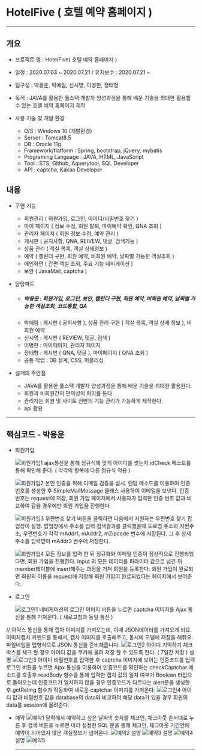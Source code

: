 # HotelFive ( 호텔 예약 홈페이지 ) 
-----------
## 개요
+ 프로젝트 명 : HotelFive( 호텔 예약 홈페이지 )

+ 일정 : 2020.07.03 ~ 2020.07.21 / 유지보수 : 2020.07.21 ~

+ 팀구성 : 박용운, 박예림, 신시명, 이병한, 정태형 

+ 목적 : JAVA를 활용한 풀스택 개발자 양성과정을 통해 배운 기술을 최대한 활용할 수 있는 호텔 예약 홈페이지 제작

+ 사용 기술 및 개발 환경

  - O/S : Windows 10 (개발환경)
  - Server : Tomcat8.5
  - DB : Oracle 11g
  - Framework/flatform : Spring, bootstrap, jQuery, mybatis
  - Programing Language : JAVA, HTML, JavaScript
  - Tool : STS, Github, Aquerytool, SQL Developer
  - API : captcha, Kakao Developer
  
## 내용 

+ 구현 기능 
 
  - 회원관리 ( 회원가입, 로그인, 아이디/비밀번호 찾기 )
  - 마이 페이지 ( 정보 수정, 회원 탈퇴, 마이예약 확인, QNA 조회 )
  - 관리자 페이지 ( 회원 정보 수정, 예약 관리 )
  - 게시판 ( 공지사항, QNA, REIVEW, 댓글, 검색기능 ) 
  - 상품 관리 ( 객실 목록, 객실 상세정보 )
  - 예약 ( 캘린더 구현, 회원 예약, 비회원 예약, 날짜별 가능한 객실조회 )
  - 메인화면 ( 간편 객실 조회, 주요 기능 네비게이션 ) 
  - 보안 ( JavaMail, captcha ) 
  
+ 담당파트 
  
  - <h5>박용운 : 회원가입, 로그인, 보안, 캘린더 구현, 회원 예약, 비회원 예약, 날짜별 가능한 객실조회, 코드통합, QA </h5>
  - 박예림 : 게시판 ( 공지사항 ), 상품 관리 구현 ( 객실 목록, 객실 상세 정보 ), 비회원 예약 
  - 신시명 : 게시판 ( REVIEW, 댓글, 검색 )
  - 이병한 : 마이페이지, 관리자 페이지
  - 정태형 : 게시판 ( QNA, 댓글 ), 마이페이지 ( QNA 조회 )
  - 공통 작업 : DB 설계, CSS, 퍼블리싱 
  
+ 설계의 주안점
   
  - JAVA를 활용한 풀스택 개발자 양성과정을 통해 배운 기술을 최대한 활용한다.
  - 회원과 비회원간의 편의성의 차이를 둔다
  - 관리자는 회원 및 사이트 전반의 기능 관리가 가능하게 제작한다.
  - api 활용 
   
-----------
## 핵심코드 - 박용운
+ 회원가입

   ![회원가입1](https://user-images.githubusercontent.com/67767127/105963025-d4340400-60c3-11eb-96fb-f76083812681.PNG)
   ajax통신을 통해 정규식에 맞게 아이디를 썻는지 idCheck 메소드를 통해 확인해 준다. ( 각각의 항목에 다른 정규식 적용 )
   
   ![회원가입2](https://user-images.githubusercontent.com/67767127/105963716-ad2a0200-60c4-11eb-85eb-4659ef50edfa.PNG)
   본인 인증을 위해 이메일 검증을 실시. 랜덤 메소드를 이용하여 인증 번호를 생성한 후 SimpleMailMessage 클래스 사용하여 이메일을 보낸다. 
   인증 번호는 request에 저장, 회원 가입 페이지에서 사용자가 입력한 인증 번호 값과 비교하여 같을 경우에만 회원 가입을 진행한다.
   
  ![회원가입3](https://user-images.githubusercontent.com/67767127/105966870-8c63ab80-60c8-11eb-835a-7f5204fbc66e.PNG)
   우편번호 찾기 버튼을 클릭하면 다음에서 지원하는 우편번호 찾기 팝업창이 실행. 팝업창에서 주소를 입력 검색결과를 클릭했을때 도로명 주소와 지번주소, 우편번호가 각각 mAddr1, mAddr2, mZipcode 변수에 저장된다. 그 후 상세주소를 입력받아 mAddr3 변수에 저장한다. 
   
  ![회원가입4](https://user-images.githubusercontent.com/67767127/105966878-8e2d6f00-60c8-11eb-96bb-4e1f5ac4fdac.PNG)
  모든 정보를 입력 한 뒤 정규화와 이메일 인증이 정상적으로 진행되었다면, 회원 가입을 진행한다.
  Input 의 모든 데이터를 파라미터 값으로 넘긴 뒤 member테이블에 insert해주는 과정을 거쳐 회원을 등록한다. 회원 가입이 완료되면 회원의 이름을 request에 저장해 회원 가입이 완료되었다는 페이지에서 보여준다.

+ 로그인

  ![로그인1](https://user-images.githubusercontent.com/67767127/105966890-8f5e9c00-60c8-11eb-9092-71bcc498e9ce.PNG)
  네비게이션의 로그인 이미지 버튼을 누르면 captcha 이미지를 Ajax 통신을 통해 가져온다. ( 새로고침과 동일 통신 ) 

// 아약스 통신을 통해 캡차 이미지를 가져오는데, 이때 JSON데이터를 가져오게 되요. 이미지캡차 커맨드를 통해서, 캡차 이미지를 호출해주고, 동시에 모델에 저장을 해줘요. 파일네임을 맵형식으로 JSON 통신을 준비해줍니다.
  ![로그인2](https://user-images.githubusercontent.com/67767127/105966893-908fc900-60c8-11eb-862a-09f757595675.PNG)
  아이디 기억하기 체크박스를 체크 할 경우 아이디 값을 쿠키에 올려 저장 할 수 있도록 한다. ( 7일간 저장 )
  설명
  ![로그인3](https://user-images.githubusercontent.com/67767127/105966899-92598c80-60c8-11eb-9108-4851e93813d2.PNG)
  아이디 비밀번호를 입력한 후 captcha 이미지에 보이는 인증코드를 입력 로그인 버튼을 누르면 Ajax 통신을 이용하여 인증코드를 확인하는 checkCaptchar 메소드를 호출후 readBody 함수를 통해 입력한 캡차 값의 일치 여부가 Boolean 타입으로 돌아오는데 인증코드가 일치하지 않을 경우 인증코드가 다르다는 alert문을 생성한 후 getReImg 함수가 작동하여 새로운 captchar 이미지를 가져온다. 
  ![로그인4](https://user-images.githubusercontent.com/67767127/105971685-2548f580-60ce-11eb-9ccc-6b22eaf1437b.PNG)
  아이디 값과 비밀번호 값을 database의 data와 비교하여 해당 data가 있을 경우 회원의 data를 session에 올려준다. 

+ 예약 
  ![예약1](https://user-images.githubusercontent.com/67767127/105971270-ad7acb00-60cd-11eb-9a9d-5e5251d639d5.PNG)
  달력에서 예약하고 싶은 날짜의 숫자를 체크인, 체크아웃 순서대로 누른 후 검색 버튼을 누르면 미리 설정한 SQL 문을 통해 체크인, 체크아웃 기간안에 예약이 되어있지 않은 객실정보가 넘어온다. 
  ![예약2](https://user-images.githubusercontent.com/67767127/105971275-aeabf800-60cd-11eb-84c2-7965e13743f2.PNG)
  설명
  ![예약3](https://user-images.githubusercontent.com/67767127/105971277-af448e80-60cd-11eb-90fe-befb369b0af7.PNG)
  설명
  ![예약4](https://user-images.githubusercontent.com/67767127/105971280-afdd2500-60cd-11eb-87e0-8dddb85ddbb5.PNG)
  설명
  ![예약5](https://user-images.githubusercontent.com/67767127/105971283-afdd2500-60cd-11eb-8e3a-6b288bb325cc.PNG)

  -----------
